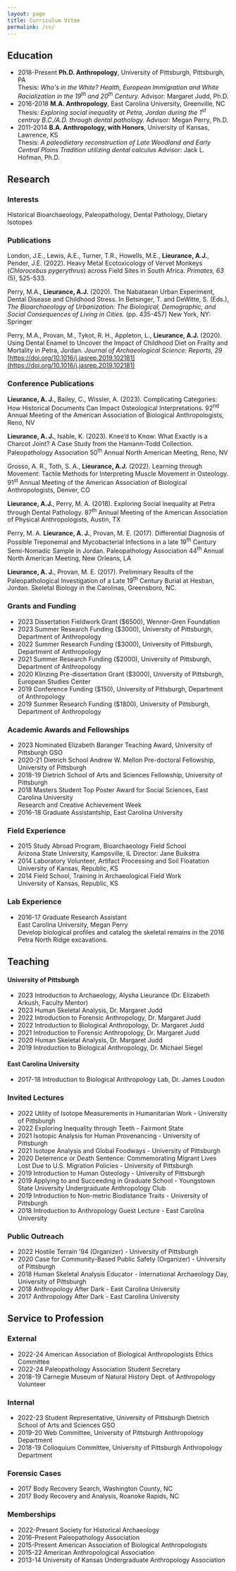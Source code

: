 ```yaml
---
layout: page
title: Curriculum Vitae
permalink: /cv/
---
```

## Education

- 2018-Present **Ph.D. Anthropology**, University of Pittsburgh, Pittsburgh, PA  
    Thesis: *Who's in the White? Health, European Immigration and White Racialization in the 19<sup>th</sup> and 20<sup>th</sup> Century.* Advisor: Margaret Judd, Ph.D.
- 2016-2018 **M.A. Anthropology**, East Carolina University, Greenville, NC  
    Thesis: *Exploring social inequality at Petra, Jordan during the 1<sup>st</sup> centruy B.C./A.D. through dental pathology.* Advisor: Megan Perry, Ph.D.
- 2011-2014 **B.A. Anthropology, with Honors**, University of Kansas, Lawrence, KS  
    Thesis: *A paleodietary reconstruction of Late Woodland and Early Central Plains Tradition utilizing dental calculus* Advisor: Jack L. Hofman, Ph.D.

## Research

### Interests

Historical Bioarchaeology, Paleopathology, Dental Pathology, Dietary Isotopes

### Publications

London, J.E., Lewis, A.E., Turner, T.R., Howells, M.E., **Lieurance, A.J.**, Pender, J.E. (2022). Heavy Metal Ecotoxicology of Vervet Monkeys (*Chlorocebus pygerythrus*) across Field Sites in South Africa. *Primates, 63* (5), 525-533.  

Perry, M.A., **Lieurance, A.J.** (2020). The Nabataean Urban Experiment, Dental Disease and Childhood Stress. In Betsinger, T. and DeWitte, S. (Eds.), *The Bioarchaeology of Urbanization: The Biological, Demographic, and Social Consequences of Living in Cities.* (pp. 435-457) New York, NY: Springer

Perry, M.A., Provan, M., Tykot, R. H., Appleton, L., **Lieurance, A.J.** (2020). Using Dental Enamel to Uncover the Impact of Childhood Diet on Frailty and Mortality in Petra, Jordan. *Journal of Archaeological Science: Reports, 29* [https://doi.org/10.1016/j.jasrep.2019.102181](https://doi.org/10.1016/j.jasrep.2019.102181)

### Conference Publications

**Lieurance, A. J.**, Bailey, C., Wissler, A. (2023). Complicating Categories: How Historical Documents Can Impact Osteological Interpretations. 92<sup>nd</sup> Annual Meeting of the American Association of Biological Anthropologists, Reno, NV

**Lieurance, A. J.**, Isable, K. (2023). Knee’d to Know: What Exactly is a Charcot Joint? A Case Study from the Hamann-Todd Collection. Paleopathology Association 50<sup>th</sup> Annual North American Meeting, Reno, NV

Grosso, A. R., Toth, S. A., **Lieurance, A.J.** (2022). Learning through Movement: Tactile Methods for Interpreting Muscle Movement in Osteology. 91<sup>st</sup> Annual Meeting of the American Association of Biological Anthropologists, Denver, CO

**Lieurance, A.J.**, Perry, M. A. (2018). Exploring Social Inequality at Petra through Dental Pathology. 87<sup>th</sup> Annual Meeting of the American Association of Physical Anthropologists, Austin, TX

Perry, M. A. **Lieurance, A. J.**, Provan, M. E. (2017). Differential Diagnosis of Possible Treponemal and Mycobacterial Infections in a late 19<sup>th</sup> Century Semi-Nomadic Sample in Jordan. Paleopathology Association 44<sup>th</sup> Annual North American Meeting, New Orleans, LA

**Lieurance, A. J.**, Provan, M. E. (2017). Preliminary Results of the Paleopathological Investigation of a Late 19<sup>th</sup> Century Burial at Hesban, Jordan. Skeletal Biology in the Carolinas, Greensboro, NC.

### Grants and Funding

- 2023 Dissertation Fieldwork Grant ($6500), Wenner-Gren Foundation
- 2023 Summer Research Funding ($3000), University of Pittsburgh, Department of Anthropology
- 2022 Summer Research Funding ($3000), University of Pittsburgh, Department of Anthropology
- 2021 Summer Research Funding ($2000), University of Pittsburgh, Department of Anthropology
- 2020 Klinzing Pre-dissertation Grant ($3000), University of Pittsburgh, European Studies Center
- 2019 Conference Funding ($150), University of Pittsburgh, Department of Anthropology
- 2019 Summer Research Funding ($1800), University of Pittsburgh, Department of Anthropology

### Academic Awards and Fellowships

- 2023 Nominated Elizabeth Baranger Teaching Award, University of Pittsburgh GSO
- 2020-21 Dietrich School Andrew W. Mellon Pre-doctoral Fellowship, University of Pittsburgh
- 2018-19 Dietrich School of Arts and Sciences Fellowship, University of Pittsburgh
- 2018 Masters Student Top Poster Award for Social Sciences, East Carolina University  
    Research and Creative Achievement Week
- 2016-18 Graduate Assistantship, East Carolina University

### Field Experience

- 2015 Study Abroad Program, Bioarchaeology Field School  
    Arizona State University, Kampsville, IL Director: Jane Buikstra
- 2014 Laboratory Volunteer, Artifact Processing and Soil Floatation  
    University of Kansas, Republic, KS
- 2014 Field School, Training in Archaeological Field Work  
    University of Kansas, Republic, KS

### Lab Experience

- 2016-17 Graduate Research Assistant  
    East Carolina University, Megan Perry  
    Develop biological profiles and catalog the skeletal remains in the 2016 Petra North Ridge excavations.

## Teaching

#### University of Pittsburgh

- 2023 Introduction to Archaeology, Alysha Lieurance (Dr. Elizabeth Arkush, Faculty Mentor)
- 2023 Human Skeletal Analysis, Dr. Margaret Judd
- 2022 Introduction to Forensic Anthropology, Dr. Margaret Judd
- 2022 Introduction to Biological Anthropology, Dr. Margaret Judd
- 2021 Introduction to Forensic Anthropology, Dr. Margaret Judd
- 2020 Human Skeletal Analysis, Dr. Margaret Judd
- 2019 Introduction to Biological Anthropology, Dr. Michael Siegel

#### East Carolina University

- 2017-18 Introduction to Biological Anthropology Lab, Dr. James Loudon

### Invited Lectures

- 2022 Utility of Isotope Measurements in Humanitarian Work - University of Pittsburgh
- 2022 Exploring Inequality through Teeth - Fairmont State
- 2021 Isotopic Analysis for Human Provenancing - University of Pittsburgh
- 2021 Isotope Analysis and Global Foodways - University of Pittsburgh
- 2020 Deterrence or Death Sentence: Commemorating Migrant Lives Lost Due to U.S. Migration Policies - University of Pittsburgh
- 2019 Introduction to Human Osteology - University of Pittsburgh
- 2019 Applying to and Succeeding in Graduate School - Youngstown State University Undergraduate Anthropology Club
- 2019 Introduction to Non-metric Biodistance Traits - University of Pittsburgh
- 2018 Introduction to Anthropology Guest Lecture - East Carolina University

### Public Outreach

- 2022 Hostile Terrain '94 (Organizer) - University of Pittsburgh
- 2020 Case for Community-Based Public Safety (Organizer) - University of Pittsburgh
- 2018 Human Skeletal Analysis Educator - International Archaeology Day, University of Pittsburgh
- 2018 Anthropology After Dark - East Carolina University
- 2017 Anthropology After Dark - East Carolina University

## Service to Profession

### External

- 2022-24 American Association of Biological Anthropologists Ethics Committee
- 2022-24 Paleopathology Association Student Secretary
- 2018-19 Carnegie Museum of Natural History Dept. of Anthropology Volunteer

### Internal

- 2022-23 Student Representative, University of Pittsburgh Dietrich School of Arts and Sciences GSO
- 2019-20 Web Committee, University of Pittsburgh Anthropology Department
- 2018-19 Colloquium Committee, University of Pittsburgh Anthropology Department

### Forensic Cases

- 2017 Body Recovery Search, Washington County, NC
- 2017 Body Recovery and Analysis, Roanoke Rapids, NC

### Memberships

- 2022-Present Society for Historical Archaeology
- 2016-Present Paleopathology Association
- 2015-Present American Association of Biological Anthropologists
- 2015-22 American Anthropological Association
- 2013-14 University of Kansas Undergraduate Anthropology Association
